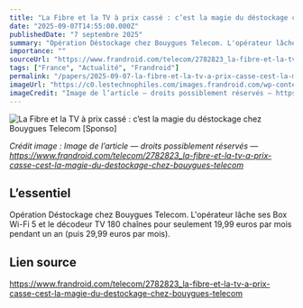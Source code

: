 ```yaml
---
title: "La Fibre et la TV à prix cassé : c’est la magie du déstockage chez Bouygues Telecom [Sponso]"
date: "2025-09-07T14:55:00.000Z"
publishedDate: "7 septembre 2025"
summary: "Opération Déstockage chez Bouygues Telecom. L'opérateur lâche ses Box Wi-Fi 5 et le décodeur TV 180 chaînes pour seulement 19,99 euros par mois pendant un an (puis 29,99 euros par mois).&nbsp;"
importance: ""
sourceUrl: "https://www.frandroid.com/telecom/2782823_la-fibre-et-la-tv-a-prix-casse-cest-la-magie-du-destockage-chez-bouygues-telecom"
tags: ["France", "Actualité", "Frandroid"]
permalink: "/papers/2025-09-07-la-fibre-et-la-tv-a-prix-casse-cest-la-magie-du-destockage-chez-bouygues-telecom-sponso"
imageUrl: "https://c0.lestechnophiles.com/images.frandroid.com/wp-content/uploads/2025/09/mobile-bouygues-9.jpg?resize=1600,900&key=5c9dc71e&watermark"
imageCredit: "Image de l’article — droits possiblement réservés — https://www.frandroid.com/telecom/2782823_la-fibre-et-la-tv-a-prix-casse-cest-la-magie-du-destockage-chez-bouygues-telecom"
---
```


![La Fibre et la TV à prix cassé : c’est la magie du déstockage chez Bouygues Telecom [Sponso]](https://c0.lestechnophiles.com/images.frandroid.com/wp-content/uploads/2025/09/mobile-bouygues-9.jpg?resize=1600,900&key=5c9dc71e&watermark)

*Crédit image : Image de l’article — droits possiblement réservés — https://www.frandroid.com/telecom/2782823_la-fibre-et-la-tv-a-prix-casse-cest-la-magie-du-destockage-chez-bouygues-telecom*

## L’essentiel

Opération Déstockage chez Bouygues Telecom. L'opérateur lâche ses Box Wi-Fi 5 et le décodeur TV 180 chaînes pour seulement 19,99 euros par mois pendant un an (puis 29,99 euros par mois).&nbsp;

## Lien source

https://www.frandroid.com/telecom/2782823_la-fibre-et-la-tv-a-prix-casse-cest-la-magie-du-destockage-chez-bouygues-telecom
